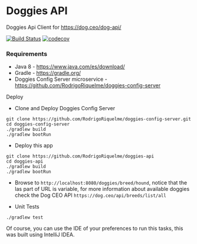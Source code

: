 # Doggies API

Doggies Api Client for https://dog.ceo/dog-api/

[![Build Status](https://travis-ci.org/RodrigoRiquelme/doggies-api.svg?branch=master)](https://travis-ci.org/RodrigoRiquelme/doggies-api)
[![codecov](https://codecov.io/gh/RodrigoRiquelme/doggies-api/branch/master/graph/badge.svg)](https://codecov.io/gh/RodrigoRiquelme/doggies-api)
### Requirements
- Java 8 - https://www.java.com/es/download/
- Gradle - https://gradle.org/
- Doggies Config Server microservice - https://github.com/RodrigoRiquelme/doggies-config-server

Deploy
- Clone and Deploy Doggies Config Server
```
git clone https://github.com/RodrigoRiquelme/doggies-config-server.git
cd doggies-config-server
./gradlew build
./gradlew bootRun
```


- Deploy this app
```
git clone https://github.com/RodrigoRiquelme/doggies-api
cd doggies-api
./gradlew build
./gradlew bootRun
```

- Browse to `http://localhost:8080/doggies/breed/hound`, notice that the las part of URL is variable, for more information about available doggies check the Dog CEO API `https://dog.ceo/api/breeds/list/all` 




- Unit Tests
```
./gradlew test

```

Of course, you can use the IDE of your preferences to run this tasks, this was built using IntelliJ IDEA.